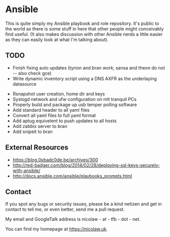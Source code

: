 # Ansible

This is quite simply my Ansible playbook and role repository.
It's public to the world as there is some stuff in here that 
other people might conceivably find useful. (It also makes
discussion with other Ansible nerds a little easier as they
can easily look at what I'm talking about).

## TODO

- Finish fixing auto updates (tyrion and bran work; sansa and theon do not -- also check gce)
- Write dynamic inventory script using a DNS AXFR as the underlaying datasource
* Rsnapshot user creation, home dir and keys
* Syslogd network and ufw configuration on mlt tranquil PCs
* Properly build and package up usb temper polling software
* Add standard header to all yaml files
* Convert all yaml files to full yaml format
* Add aptug equivelent to push updates to all hosts
* Add zabbix server to bran
* Add snipeit to bran

## External Resources

- https://blog.0xbadc0de.be/archives/300
- http://red-badger.com/blog/2014/02/28/deploying-ssl-keys-securely-with-ansible/
- http://docs.ansible.com/ansible/playbooks_prompts.html

## Contact

If you spot any bugs or security issues, please be a kind
netizen and get in contact to tell me, or even better, send
me a pull request.

My email and GoogleTalk address is nicolaw - at - tfb - dot - net.

You can find my homepage at https://nicolaw.uk.

